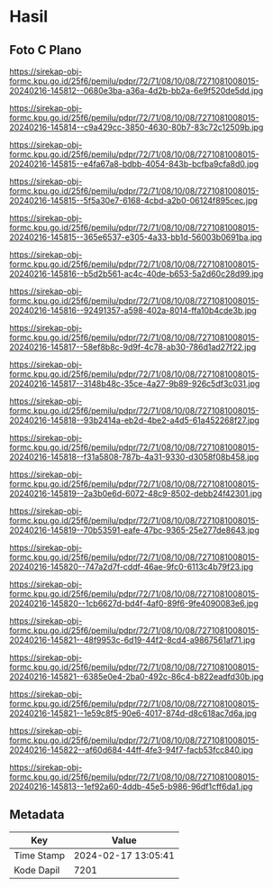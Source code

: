 # Hasil

## Foto C Plano

https://sirekap-obj-formc.kpu.go.id/25f6/pemilu/pdpr/72/71/08/10/08/7271081008015-20240216-145812--0680e3ba-a36a-4d2b-bb2a-6e9f520de5dd.jpg

https://sirekap-obj-formc.kpu.go.id/25f6/pemilu/pdpr/72/71/08/10/08/7271081008015-20240216-145814--c9a429cc-3850-4630-80b7-83c72c12509b.jpg

https://sirekap-obj-formc.kpu.go.id/25f6/pemilu/pdpr/72/71/08/10/08/7271081008015-20240216-145815--e4fa67a8-bdbb-4054-843b-bcfba9cfa8d0.jpg

https://sirekap-obj-formc.kpu.go.id/25f6/pemilu/pdpr/72/71/08/10/08/7271081008015-20240216-145815--5f5a30e7-6168-4cbd-a2b0-06124f895cec.jpg

https://sirekap-obj-formc.kpu.go.id/25f6/pemilu/pdpr/72/71/08/10/08/7271081008015-20240216-145815--365e6537-e305-4a33-bb1d-56003b0691ba.jpg

https://sirekap-obj-formc.kpu.go.id/25f6/pemilu/pdpr/72/71/08/10/08/7271081008015-20240216-145816--b5d2b561-ac4c-40de-b653-5a2d60c28d99.jpg

https://sirekap-obj-formc.kpu.go.id/25f6/pemilu/pdpr/72/71/08/10/08/7271081008015-20240216-145816--92491357-a598-402a-8014-ffa10b4cde3b.jpg

https://sirekap-obj-formc.kpu.go.id/25f6/pemilu/pdpr/72/71/08/10/08/7271081008015-20240216-145817--58ef8b8c-9d9f-4c78-ab30-786d1ad27f22.jpg

https://sirekap-obj-formc.kpu.go.id/25f6/pemilu/pdpr/72/71/08/10/08/7271081008015-20240216-145817--3148b48c-35ce-4a27-9b89-926c5df3c031.jpg

https://sirekap-obj-formc.kpu.go.id/25f6/pemilu/pdpr/72/71/08/10/08/7271081008015-20240216-145818--93b2414a-eb2d-4be2-a4d5-61a452268f27.jpg

https://sirekap-obj-formc.kpu.go.id/25f6/pemilu/pdpr/72/71/08/10/08/7271081008015-20240216-145818--f31a5808-787b-4a31-9330-d3058f08b458.jpg

https://sirekap-obj-formc.kpu.go.id/25f6/pemilu/pdpr/72/71/08/10/08/7271081008015-20240216-145819--2a3b0e6d-6072-48c9-8502-debb24f42301.jpg

https://sirekap-obj-formc.kpu.go.id/25f6/pemilu/pdpr/72/71/08/10/08/7271081008015-20240216-145819--70b53591-eafe-47bc-9365-25e277de8643.jpg

https://sirekap-obj-formc.kpu.go.id/25f6/pemilu/pdpr/72/71/08/10/08/7271081008015-20240216-145820--747a2d7f-cddf-46ae-9fc0-6113c4b79f23.jpg

https://sirekap-obj-formc.kpu.go.id/25f6/pemilu/pdpr/72/71/08/10/08/7271081008015-20240216-145820--1cb6627d-bd4f-4af0-89f6-9fe4090083e6.jpg

https://sirekap-obj-formc.kpu.go.id/25f6/pemilu/pdpr/72/71/08/10/08/7271081008015-20240216-145821--48f9953c-6d19-44f2-8cd4-a9867561af71.jpg

https://sirekap-obj-formc.kpu.go.id/25f6/pemilu/pdpr/72/71/08/10/08/7271081008015-20240216-145821--6385e0e4-2ba0-492c-86c4-b822eadfd30b.jpg

https://sirekap-obj-formc.kpu.go.id/25f6/pemilu/pdpr/72/71/08/10/08/7271081008015-20240216-145821--1e59c8f5-90e6-4017-874d-d8c618ac7d6a.jpg

https://sirekap-obj-formc.kpu.go.id/25f6/pemilu/pdpr/72/71/08/10/08/7271081008015-20240216-145822--af60d684-44ff-4fe3-94f7-facb53fcc840.jpg

https://sirekap-obj-formc.kpu.go.id/25f6/pemilu/pdpr/72/71/08/10/08/7271081008015-20240216-145813--1ef92a60-4ddb-45e5-b986-96df1cff6da1.jpg


## Metadata

| Key        | Value               |
| ---------- | ------------------- |
| Time Stamp | 2024-02-17 13:05:41 |
| Kode Dapil | 7201                |



